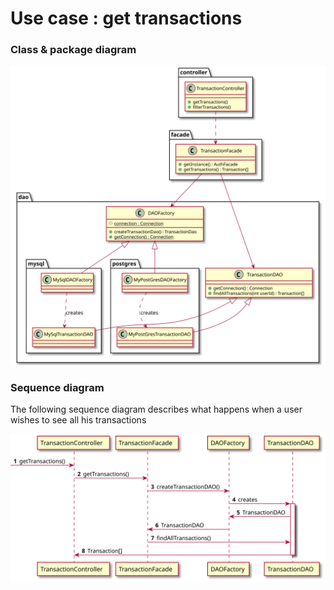 # Use case : get transactions

### Class & package diagram

![diagram](get_transactions_class_diagram.svg)

### Sequence diagram

The following sequence diagram describes what happens when a user wishes to see all his transactions

![diagram](get_transactions_sequence_diagram.svg)


